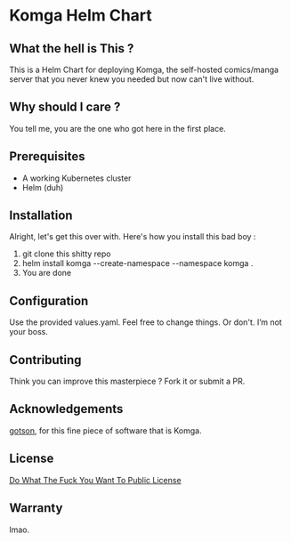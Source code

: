 # Komga Helm Chart

## What the hell is This ?

This is a Helm Chart for deploying Komga, the self-hosted comics/manga server that you never knew you needed but now can't live without.

## Why should I care ?

You tell me, you are the one who got here in the first place.

## Prerequisites

- A working Kubernetes cluster
- Helm (duh)

## Installation

Alright, let's get this over with. Here's how you install this bad boy :

1. git clone this shitty repo
2. helm install komga --create-namespace --namespace komga .
3. You are done

## Configuration

Use the provided values.yaml.
Feel free to change things. Or don't. I’m not your boss.

## Contributing

Think you can improve this masterpiece ? Fork it or submit a PR.

## Acknowledgements

[gotson](https://github.com/gotson), for this fine piece of software that is Komga.

## License

[Do What The Fuck You Want To Public License](http://www.wtfpl.net/)

## Warranty

lmao.
